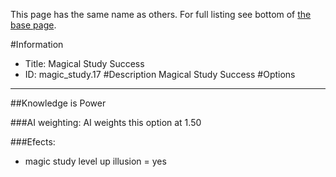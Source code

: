 This page has the same name as others. For full listing see bottom of [the base page](magical_study_success22.md).

#Information
 - Title: Magical Study Success
 - ID: magic_study.17
#Description
Magical Study Success
#Options

___
##Knowledge is Power

###AI weighting:
AI weights this option at 1.50


###Efects:<ul><li>magic study level up illusion = yes</li></ul>
